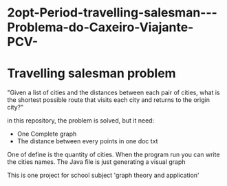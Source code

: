 # 2opt-Period-travelling-salesman---Problema-do-Caxeiro-Viajante-PCV-
<h1>Travelling salesman problem</h1>

<p>"Given a list of cities and the distances between each pair of cities, 
what is the shortest possible route that visits each city and returns to the origin city?"</p>


in this repository, the problem is solved, but it need:
   <ul>
   <li>
   One Complete graph
   </li>
   <li>
   The distance between every points in one doc txt
   </li>
   </ul>
One of define is the quantity of cities. When the program run you can write the cities names. 
The Java file is just generating a visual graph

This is one project for school subject 'graph theory and application' 
